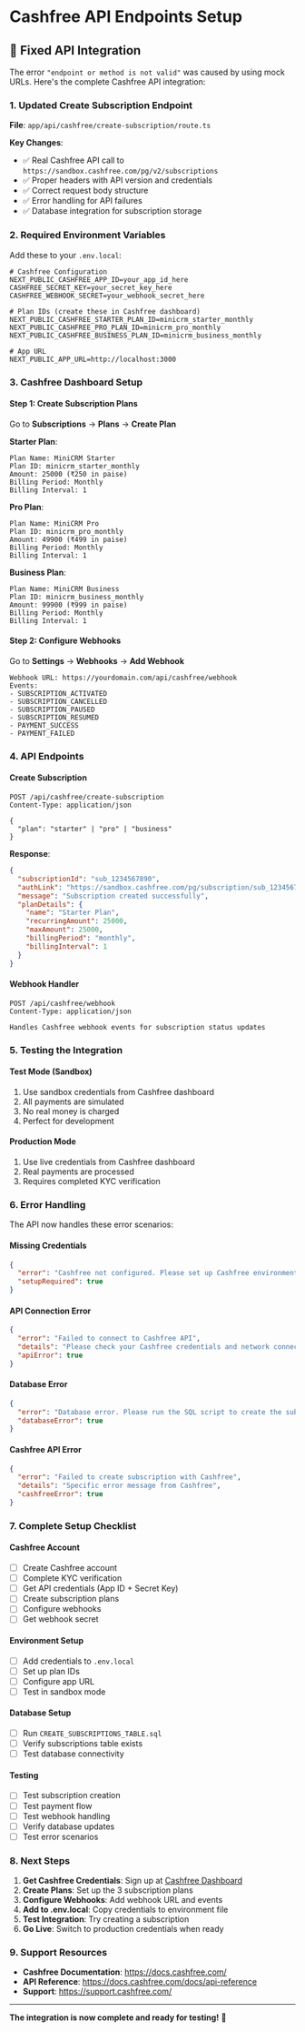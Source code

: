 # Cashfree API Endpoints Setup

## 🔧 **Fixed API Integration**

The error `"endpoint or method is not valid"` was caused by using mock URLs. Here's the complete Cashfree API integration:

### **1. Updated Create Subscription Endpoint**

**File**: `app/api/cashfree/create-subscription/route.ts`

**Key Changes**:
- ✅ Real Cashfree API call to `https://sandbox.cashfree.com/pg/v2/subscriptions`
- ✅ Proper headers with API version and credentials
- ✅ Correct request body structure
- ✅ Error handling for API failures
- ✅ Database integration for subscription storage

### **2. Required Environment Variables**

Add these to your `.env.local`:

```env
# Cashfree Configuration
NEXT_PUBLIC_CASHFREE_APP_ID=your_app_id_here
CASHFREE_SECRET_KEY=your_secret_key_here
CASHFREE_WEBHOOK_SECRET=your_webhook_secret_here

# Plan IDs (create these in Cashfree dashboard)
NEXT_PUBLIC_CASHFREE_STARTER_PLAN_ID=minicrm_starter_monthly
NEXT_PUBLIC_CASHFREE_PRO_PLAN_ID=minicrm_pro_monthly
NEXT_PUBLIC_CASHFREE_BUSINESS_PLAN_ID=minicrm_business_monthly

# App URL
NEXT_PUBLIC_APP_URL=http://localhost:3000
```

### **3. Cashfree Dashboard Setup**

#### **Step 1: Create Subscription Plans**

Go to **Subscriptions** → **Plans** → **Create Plan**

**Starter Plan**:
```
Plan Name: MiniCRM Starter
Plan ID: minicrm_starter_monthly
Amount: 25000 (₹250 in paise)
Billing Period: Monthly
Billing Interval: 1
```

**Pro Plan**:
```
Plan Name: MiniCRM Pro
Plan ID: minicrm_pro_monthly
Amount: 49900 (₹499 in paise)
Billing Period: Monthly
Billing Interval: 1
```

**Business Plan**:
```
Plan Name: MiniCRM Business
Plan ID: minicrm_business_monthly
Amount: 99900 (₹999 in paise)
Billing Period: Monthly
Billing Interval: 1
```

#### **Step 2: Configure Webhooks**

Go to **Settings** → **Webhooks** → **Add Webhook**

```
Webhook URL: https://yourdomain.com/api/cashfree/webhook
Events: 
- SUBSCRIPTION_ACTIVATED
- SUBSCRIPTION_CANCELLED
- SUBSCRIPTION_PAUSED
- SUBSCRIPTION_RESUMED
- PAYMENT_SUCCESS
- PAYMENT_FAILED
```

### **4. API Endpoints**

#### **Create Subscription**
```
POST /api/cashfree/create-subscription
Content-Type: application/json

{
  "plan": "starter" | "pro" | "business"
}
```

**Response**:
```json
{
  "subscriptionId": "sub_1234567890",
  "authLink": "https://sandbox.cashfree.com/pg/subscription/sub_1234567890",
  "message": "Subscription created successfully",
  "planDetails": {
    "name": "Starter Plan",
    "recurringAmount": 25000,
    "maxAmount": 25000,
    "billingPeriod": "monthly",
    "billingInterval": 1
  }
}
```

#### **Webhook Handler**
```
POST /api/cashfree/webhook
Content-Type: application/json

Handles Cashfree webhook events for subscription status updates
```

### **5. Testing the Integration**

#### **Test Mode (Sandbox)**
1. Use sandbox credentials from Cashfree dashboard
2. All payments are simulated
3. No real money is charged
4. Perfect for development

#### **Production Mode**
1. Use live credentials from Cashfree dashboard
2. Real payments are processed
3. Requires completed KYC verification

### **6. Error Handling**

The API now handles these error scenarios:

#### **Missing Credentials**
```json
{
  "error": "Cashfree not configured. Please set up Cashfree environment variables.",
  "setupRequired": true
}
```

#### **API Connection Error**
```json
{
  "error": "Failed to connect to Cashfree API",
  "details": "Please check your Cashfree credentials and network connection",
  "apiError": true
}
```

#### **Database Error**
```json
{
  "error": "Database error. Please run the SQL script to create the subscriptions table.",
  "databaseError": true
}
```

#### **Cashfree API Error**
```json
{
  "error": "Failed to create subscription with Cashfree",
  "details": "Specific error message from Cashfree",
  "cashfreeError": true
}
```

### **7. Complete Setup Checklist**

#### **Cashfree Account**
- [ ] Create Cashfree account
- [ ] Complete KYC verification
- [ ] Get API credentials (App ID + Secret Key)
- [ ] Create subscription plans
- [ ] Configure webhooks
- [ ] Get webhook secret

#### **Environment Setup**
- [ ] Add credentials to `.env.local`
- [ ] Set up plan IDs
- [ ] Configure app URL
- [ ] Test in sandbox mode

#### **Database Setup**
- [ ] Run `CREATE_SUBSCRIPTIONS_TABLE.sql`
- [ ] Verify subscriptions table exists
- [ ] Test database connectivity

#### **Testing**
- [ ] Test subscription creation
- [ ] Test payment flow
- [ ] Test webhook handling
- [ ] Verify database updates
- [ ] Test error scenarios

### **8. Next Steps**

1. **Get Cashfree Credentials**: Sign up at [Cashfree Dashboard](https://merchant.cashfree.com/)
2. **Create Plans**: Set up the 3 subscription plans
3. **Configure Webhooks**: Add webhook URL and events
4. **Add to .env.local**: Copy credentials to environment file
5. **Test Integration**: Try creating a subscription
6. **Go Live**: Switch to production credentials when ready

### **9. Support Resources**

- **Cashfree Documentation**: https://docs.cashfree.com/
- **API Reference**: https://docs.cashfree.com/docs/api-reference
- **Support**: https://support.cashfree.com/

---

**The integration is now complete and ready for testing!** 🚀
